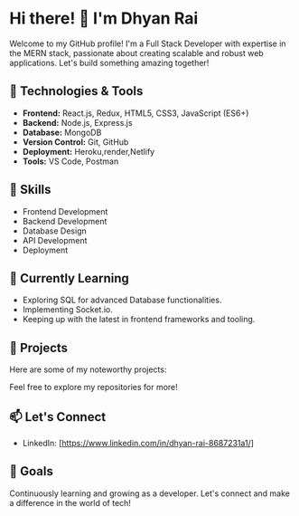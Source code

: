 # Hi there! 👋 I'm Dhyan Rai

Welcome to my GitHub profile! I'm a Full Stack Developer with expertise in the MERN stack, passionate about creating scalable and robust web applications. Let's build something amazing together!

## 🔧 Technologies & Tools

- **Frontend:** React.js, Redux, HTML5, CSS3, JavaScript (ES6+)
- **Backend:** Node.js, Express.js
- **Database:** MongoDB
- **Version Control:** Git, GitHub
- **Deployment:** Heroku,render,Netlify
- **Tools:** VS Code, Postman

## 💼 Skills

- Frontend Development
- Backend Development
- Database Design
- API Development
- Deployment

## 🌱 Currently Learning

- Exploring SQL for advanced Database functionalities.
- Implementing Socket.io.
- Keeping up with the latest in frontend frameworks and tooling.

## 🚀 Projects

Here are some of my noteworthy projects:

Feel free to explore my repositories for more!

## 📫 Let's Connect

- LinkedIn: [https://www.linkedin.com/in/dhyan-rai-8687231a1/]

## 🎯 Goals

Continuously learning and growing as a developer. Let's connect and make a difference in the world of tech!

